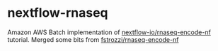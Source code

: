 # nextflow-rnaseq

Amazon AWS Batch implementation of [nextflow-io/rnaseq-encode-nf](https://github.com/nextflow-io/rnaseq-encode-nf) tutorial. Merged some bits from [fstrozzi/rnaseq-encode-nf](https://github.com/fstrozzi/rnaseq-encode-nf)
